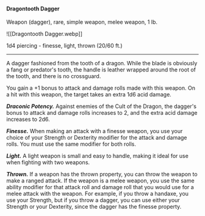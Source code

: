 #### Dragontooth Dagger

Weapon (dagger), rare, simple weapon, melee weapon, 1 lb.

![[Dragontooth Dagger.webp]]

1d4 piercing  - finesse, light, thrown (20/60 ft.)

---

A dagger fashioned from the tooth of a dragon. While the blade is obviously a fang or predator's tooth, the handle is leather wrapped around the root of the tooth, and there is no crossguard.

You gain a +1 bonus to attack and damage rolls made with this weapon. On a hit with this weapon, the target takes an extra 1d6 acid damage.

***Draconic Potency.*** Against enemies of the Cult of the Dragon, the dagger's bonus to attack and damage rolls increases to 2, and the extra acid damage increases to 2d6.

***Finesse.*** When making an attack with a finesse weapon, you use your choice of your Strength or Dexterity modifier for the attack and damage rolls. You must use the same modifier for both rolls.

***Light.*** A light weapon is small and easy to handle, making it ideal for use when fighting with two weapons.

***Thrown.*** If a weapon has the thrown property, you can throw the weapon to make a ranged attack. If the weapon is a melee weapon, you use the same ability modifier for that attack roll and damage roll that you would use for a melee attack with the weapon. For example, if you throw a handaxe, you use your Strength, but if you throw a dagger, you can use either your Strength or your Dexterity, since the dagger has the finesse property.



